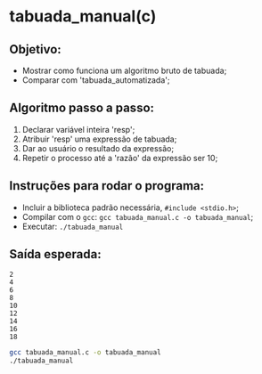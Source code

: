 # tabuada_manual(c)

## Objetivo:
- Mostrar como funciona um algoritmo bruto de tabuada;
- Comparar com 'tabuada_automatizada';

## Algoritmo passo a passo:
1. Declarar variável inteira 'resp';
2. Atribuir 'resp' uma expressão de tabuada;
3. Dar ao usuário o resultado da expressão;
4. Repetir o processo até a 'razão' da expressão ser 10;

## Instruções para rodar o programa:
- Incluir a biblioteca padrão necessária, `#include <stdio.h>`;
- Compilar com o `gcc`: `gcc tabuada_manual.c -o tabuada_manual`;
- Executar: `./tabuada_manual`

## Saída esperada:
```
2
4
6
8
10
12
14
16
18
```

```bash
gcc tabuada_manual.c -o tabuada_manual
./tabuada_manual